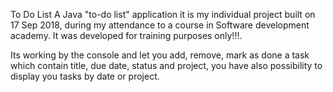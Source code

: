 To Do List
A Java "to-do list" application it is my individual project built on 17 Sep 2018, during my attendance to a course in Software development academy. 
It was developed for training purposes only!!!.

Its working by the console and let you add, remove, mark as done a task which contain title, due date, status and project, you have also possibility to display you tasks by date or project.
